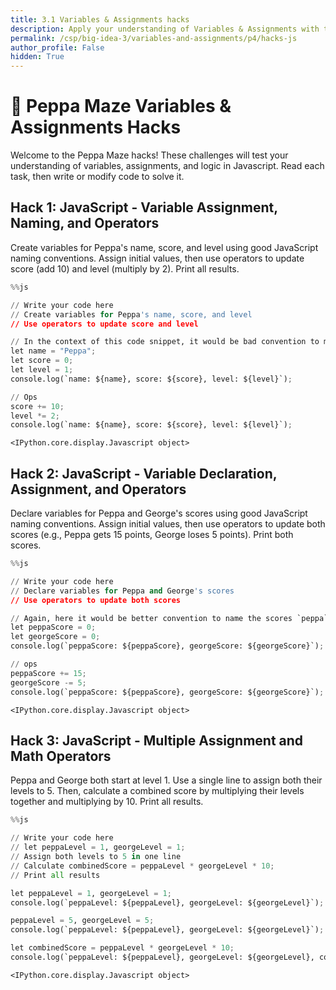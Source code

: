 ```yaml
---
title: 3.1 Variables & Assignments hacks
description: Apply your understanding of Variables & Assignments with these hacks
permalink: /csp/big-idea-3/variables-and-assignments/p4/hacks-js
author_profile: False
hidden: True
---
```


# 🐷 Peppa Maze Variables & Assignments Hacks
Welcome to the Peppa Maze hacks! These challenges will test your understanding of variables, assignments, and logic in Javascript. Read each task, then write or modify code to solve it.

## Hack 1: JavaScript - Variable Assignment, Naming, and Operators
Create variables for Peppa's name, score, and level using good JavaScript naming conventions. Assign initial values, then use operators to update score (add 10) and level (multiply by 2). Print all results.


```python
%%js

// Write your code here
// Create variables for Peppa's name, score, and level
// Use operators to update score and level

// In the context of this code snippet, it would be bad convention to make hyperspecific vars here
let name = "Peppa";
let score = 0;
let level = 1;
console.log(`name: ${name}, score: ${score}, level: ${level}`);

// Ops
score += 10;
level *= 2;
console.log(`name: ${name}, score: ${score}, level: ${level}`);
```


    <IPython.core.display.Javascript object>


## Hack 2: JavaScript - Variable Declaration, Assignment, and Operators
Declare variables for Peppa and George's scores using good JavaScript naming conventions. Assign initial values, then use operators to update both scores (e.g., Peppa gets 15 points, George loses 5 points). Print both scores.


```python
%%js

// Write your code here
// Declare variables for Peppa and George's scores
// Use operators to update both scores

// Again, here it would be better convention to name the scores `peppa` and `george` given the lack of context
let peppaScore = 0;
let georgeScore = 0;
console.log(`peppaScore: ${peppaScore}, georgeScore: ${georgeScore}`);

// ops
peppaScore += 15;
georgeScore -= 5;
console.log(`peppaScore: ${peppaScore}, georgeScore: ${georgeScore}`);
```


    <IPython.core.display.Javascript object>


## Hack 3: JavaScript - Multiple Assignment and Math Operators
Peppa and George both start at level 1. Use a single line to assign both their levels to 5. Then, calculate a combined score by multiplying their levels together and multiplying by 10. Print all results.


```python
%%js

// Write your code here
// let peppaLevel = 1, georgeLevel = 1;
// Assign both levels to 5 in one line
// Calculate combinedScore = peppaLevel * georgeLevel * 10;
// Print all results

let peppaLevel = 1, georgeLevel = 1;
console.log(`peppaLevel: ${peppaLevel}, georgeLevel: ${georgeLevel}`);

peppaLevel = 5, georgeLevel = 5;
console.log(`peppaLevel: ${peppaLevel}, georgeLevel: ${georgeLevel}`);

let combinedScore = peppaLevel * georgeLevel * 10;
console.log(`peppaLevel: ${peppaLevel}, georgeLevel: ${georgeLevel}, combinedScore: ${combinedScore}`);
```


    <IPython.core.display.Javascript object>

